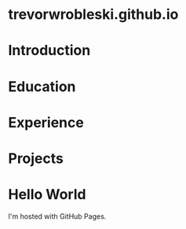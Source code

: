 # trevorwrobleski.github.io

# Introduction

# Education

# Experience

# Projects




<!DOCTYPE html>
<html>
<body>
<h1>Hello World</h1>
<p>I'm hosted with GitHub Pages.</p>
</body>
</html>